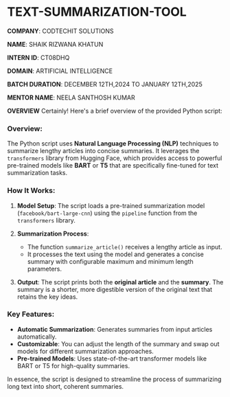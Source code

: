 # TEXT-SUMMARIZATION-TOOL

**COMPANY**: CODTECHIT SOLUTIONS

**NAME**: SHAIK RIZWANA KHATUN

**INTERN ID**: CT08DHQ

**DOMAIN**: ARTIFICIAL INTELLIGENCE

**BATCH DURATION**: DECEMBER 12TH,2024 TO JANUARY 12TH,2025

**MENTOR NAME**: NEELA SANTHOSH KUMAR

**OVERVIEW**
Certainly! Here's a brief overview of the provided Python script:

### **Overview**:
The Python script uses **Natural Language Processing (NLP)** techniques to summarize lengthy articles into concise summaries. It leverages the `transformers` library from Hugging Face, which provides access to powerful pre-trained models like **BART** or **T5** that are specifically fine-tuned for text summarization tasks.

### **How It Works**:
1. **Model Setup**: 
   The script loads a pre-trained summarization model (`facebook/bart-large-cnn`) using the `pipeline` function from the `transformers` library.

2. **Summarization Process**:
   - The function `summarize_article()` receives a lengthy article as input.
   - It processes the text using the model and generates a concise summary with configurable maximum and minimum length parameters.

3. **Output**: 
   The script prints both the **original article** and the **summary**. The summary is a shorter, more digestible version of the original text that retains the key ideas.

### **Key Features**:
- **Automatic Summarization**: Generates summaries from input articles automatically.
- **Customizable**: You can adjust the length of the summary and swap out models for different summarization approaches.
- **Pre-trained Models**: Uses state-of-the-art transformer models like BART or T5 for high-quality summaries.

In essence, the script is designed to streamline the process of summarizing long text into short, coherent summaries.

